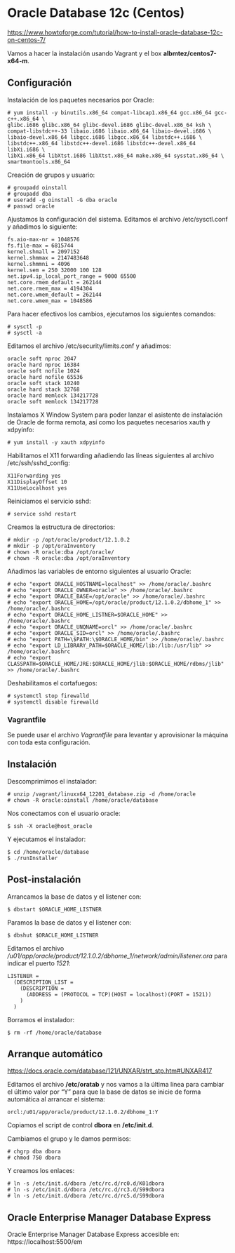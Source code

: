 # Oracle Database 12c (Centos)

https://www.howtoforge.com/tutorial/how-to-install-oracle-database-12c-on-centos-7/

Vamos a hacer la instalación usando Vagrant y el box **albmtez/centos7-x64-m**.

## Configuración

Instalación de los paquetes necesarios por Oracle:

```
# yum install -y binutils.x86_64 compat-libcap1.x86_64 gcc.x86_64 gcc-c++.x86_64 \
glibc.i686 glibc.x86_64 glibc-devel.i686 glibc-devel.x86_64 ksh \
compat-libstdc++-33 libaio.i686 libaio.x86_64 libaio-devel.i686 \
libaio-devel.x86_64 libgcc.i686 libgcc.x86_64 libstdc++.i686 \
libstdc++.x86_64 libstdc++-devel.i686 libstdc++-devel.x86_64 libXi.i686 \
libXi.x86_64 libXtst.i686 libXtst.x86_64 make.x86_64 sysstat.x86_64 \
smartmontools.x86_64
```

Creación de grupos y usuario:

```
# groupadd oinstall
# groupadd dba
# useradd -g oinstall -G dba oracle
# passwd oracle
```

Ajustamos la configuración del sistema. Editamos el archivo /etc/sysctl.conf y añadimos lo siguiente:

```
fs.aio-max-nr = 1048576
fs.file-max = 6815744
kernel.shmall = 2097152
kernel.shmmax = 2147483648
kernel.shmmni = 4096
kernel.sem = 250 32000 100 128
net.ipv4.ip_local_port_range = 9000 65500
net.core.rmem_default = 262144
net.core.rmem_max = 4194304
net.core.wmem_default = 262144
net.core.wmem_max = 1048586
```

Para hacer efectivos los cambios, ejecutamos los siguientes comandos:

```
# sysctl -p
# sysctl -a
```

Editamos el archivo /etc/security/limits.conf y añadimos:

```
oracle soft nproc 2047
oracle hard nproc 16384
oracle soft nofile 1024
oracle hard nofile 65536
oracle soft stack 10240
oracle hard stack 32768
oracle hard memlock 134217728
oracle soft memlock 134217728
```

Instalamos X Window System para poder lanzar el asistente de instalación de Oracle de forma remota, así como los paquetes necesarios xauth y xdpyinfo:

```
# yum install -y xauth xdpyinfo
```

Habilitamos el X11 forwarding añadiendo las líneas siguientes al archivo /etc/ssh/sshd_config:

```
X11Forwarding yes
X11DisplayOffset 10
X11UseLocalhost yes
```

Reiniciamos el servicio sshd:

```
# service sshd restart
```

Creamos la estructura de directorios:

```
# mkdir -p /opt/oracle/product/12.1.0.2
# mkdir -p /opt/oraInventory
# chown -R oracle:dba /opt/oracle/
# chown -R oracle:dba /opt/oraInventory
```

Añadimos las variables de entorno siguientes al usuario Oracle:

```
# echo "export ORACLE_HOSTNAME=localhost" >> /home/oracle/.bashrc
# echo "export ORACLE_OWNER=oracle" >> /home/oracle/.bashrc
# echo "export ORACLE_BASE=/opt/oracle" >> /home/oracle/.bashrc
# echo "export ORACLE_HOME=/opt/oracle/product/12.1.0.2/dbhome_1" >> /home/oracle/.bashrc
# echo "export ORACLE_HOME_LISTNER=$ORACLE_HOME" >> /home/oracle/.bashrc
# echo "export ORACLE_UNQNAME=orcl" >> /home/oracle/.bashrc
# echo "export ORACLE_SID=orcl" >> /home/oracle/.bashrc
# echo "export PATH=\$PATH:\$ORACLE_HOME/bin" >> /home/oracle/.bashrc
# echo "export LD_LIBRARY_PATH=$ORACLE_HOME/lib:/lib:/usr/lib" >> /home/oracle/.bashrc
# echo "export CLASSPATH=$ORACLE_HOME/JRE:$ORACLE_HOME/jlib:$ORACLE_HOME/rdbms/jlib" >> /home/oracle/.bashrc
```

Deshabilitamos el cortafuegos:

```
# systemctl stop firewalld
# systemctl disable firewalld
```

### Vagrantfile

Se puede usar el archivo *Vagrantfile* para levantar y aprovisionar la máquina con toda esta configuración.

## Instalación

Descomprimimos el instalador:

```
# unzip /vagrant/linuxx64_12201_database.zip -d /home/oracle
# chown -R oracle:oinstall /home/oracle/database
```

Nos conectamos con el usuario oracle:

```
$ ssh -X oracle@host_oracle
```

Y ejecutamos el instalador:

```
$ cd /home/oracle/database
$ ./runInstaller
```

## Post-instalación

Arrancamos la base de datos y el listener con:

```
$ dbstart $ORACLE_HOME_LISTNER
```

Paramos la base de datos y el listener con:

```
$ dbshut $ORACLE_HOME_LISTNER
```

Editamos el archivo */u01/app/oracle/product/12.1.0.2/dbhome_1/network/admin/listener.ora* para indicar el puerto *1521*:

```
LISTENER =
  (DESCRIPTION_LIST =
    (DESCRIPTION =
      (ADDRESS = (PROTOCOL = TCP)(HOST = localhost)(PORT = 1521))
    )
  )
```

Borramos el instalador:

```
$ rm -rf /home/oracle/database
```

## Arranque automático

https://docs.oracle.com/database/121/UNXAR/strt_stp.htm#UNXAR417

Editamos el archivo **/etc/oratab** y nos vamos a la última línea para cambiar el último valor por “Y” para que la base de datos se inicie de forma automática al arrancar el sistema:

```
orcl:/u01/app/oracle/product/12.1.0.2/dbhome_1:Y
```

Copiamos el script de control **dbora** en **/etc/init.d**.

Cambiamos el grupo y le damos permisos:

```
# chgrp dba dbora
# chmod 750 dbora
```

Y creamos los enlaces:

```
# ln -s /etc/init.d/dbora /etc/rc.d/rc0.d/K01dbora
# ln -s /etc/init.d/dbora /etc/rc.d/rc3.d/S99dbora
# ln -s /etc/init.d/dbora /etc/rc.d/rc5.d/S99dbora
```

## Oracle Enterprise Manager Database Express

Oracle Enterprise Manager Database Express accesible en: https://localhost:5500/em